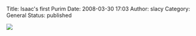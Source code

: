 Title: Isaac's first Purim
Date: 2008-03-30 17:03
Author: slacy
Category: General
Status: published

[![](http://slacy.com/gallery/d/137312-2/img_5827.jpg)](http://slacy.com/gallery/v/2008/easter_purim)
